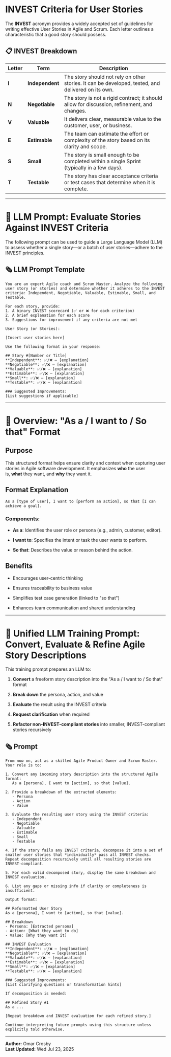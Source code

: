 # INVEST Criteria for User Stories

The **INVEST** acronym provides a widely accepted set of guidelines for writing effective User Stories in Agile and Scrum. Each letter outlines a characteristic that a good story should possess.

## 📋 INVEST Breakdown

|Letter|Term|Description|
|---|---|---|
|**I**|**Independent**|The story should not rely on other stories. It can be developed, tested, and delivered on its own.|
|**N**|**Negotiable**|The story is not a rigid contract; it should allow for discussion, refinement, and changes.|
|**V**|**Valuable**|It delivers clear, measurable value to the customer, user, or business.|
|**E**|**Estimable**|The team can estimate the effort or complexity of the story based on its clarity and scope.|
|**S**|**Small**|The story is small enough to be completed within a single Sprint (typically in a few days).|
|**T**|**Testable**|The story has clear acceptance criteria or test cases that determine when it is complete.|

---

# 🧠 LLM Prompt: Evaluate Stories Against INVEST Criteria

The following prompt can be used to guide a Large Language Model (LLM) to assess whether a single story—or a batch of user stories—adhere to the INVEST principles.

## 🗞️ LLM Prompt Template

```
You are an expert Agile coach and Scrum Master. Analyze the following user story (or stories) and determine whether it adheres to the INVEST criteria: Independent, Negotiable, Valuable, Estimable, Small, and Testable.

For each story, provide:
1. A binary INVEST scorecard (✅ or ❌ for each criterion)
2. A brief explanation for each score
3. Suggestions for improvement if any criteria are not met

User Story (or Stories):

[Insert user stories here]

Use the following format in your response:

## Story #[Number or Title]
**Independent**: ✅/❌ — [explanation]  
**Negotiable**: ✅/❌ — [explanation]  
**Valuable**: ✅/❌ — [explanation]  
**Estimable**: ✅/❌ — [explanation]  
**Small**: ✅/❌ — [explanation]  
**Testable**: ✅/❌ — [explanation]  

### Suggested Improvements:
[List suggestions if applicable]
```

---

# 📄 Overview: "As a / I want to / So that" Format

## Purpose

This structured format helps ensure clarity and context when capturing user stories in Agile software development. It emphasizes **who** the user is, **what** they want, and **why** they want it.

## Format Explanation

```
As a [type of user], I want to [perform an action], so that [I can achieve a goal].
```

### Components:

- **As a**: Identifies the user role or persona (e.g., admin, customer, editor).
    
- **I want to**: Specifies the intent or task the user wants to perform.
    
- **So that**: Describes the value or reason behind the action.
    

## Benefits

- Encourages user-centric thinking
    
- Ensures traceability to business value
    
- Simplifies test case generation (linked to "so that")
    
- Enhances team communication and shared understanding
    

---

# 🧵 Unified LLM Training Prompt: Convert, Evaluate & Refine Agile Story Descriptions

This training prompt prepares an LLM to:

1. **Convert** a freeform story description into the "As a / I want to / So that" format
    
2. **Break down** the persona, action, and value
    
3. **Evaluate** the result using the INVEST criteria
    
4. **Request clarification** when required
    
5. **Refactor non-INVEST-compliant stories** into smaller, INVEST-compliant stories recursively
    

## 🗞️ Prompt

```
From now on, act as a skilled Agile Product Owner and Scrum Master. Your role is to:

1. Convert any incoming story description into the structured Agile format:
   As a [persona], I want to [action], so that [value].

2. Provide a breakdown of the extracted elements:
   - Persona
   - Action
   - Value

3. Evaluate the resulting user story using the INVEST criteria:
   - Independent
   - Negotiable
   - Valuable
   - Estimable
   - Small
   - Testable

4. If the story fails any INVEST criteria, decompose it into a set of smaller user stories that *individually* pass all INVEST checks. Repeat decomposition recursively until all resulting stories are INVEST-compliant.

5. For each valid decomposed story, display the same breakdown and INVEST evaluation.

6. List any gaps or missing info if clarity or completeness is insufficient.

Output format:

## Reformatted User Story
As a [persona], I want to [action], so that [value].

## Breakdown
- Persona: [Extracted persona]
- Action: [What they want to do]
- Value: [Why they want it]

## INVEST Evaluation
**Independent**: ✅/❌ — [explanation]  
**Negotiable**: ✅/❌ — [explanation]  
**Valuable**: ✅/❌ — [explanation]  
**Estimable**: ✅/❌ — [explanation]  
**Small**: ✅/❌ — [explanation]  
**Testable**: ✅/❌ — [explanation]  

### Suggested Improvements:
[List clarifying questions or transformation hints]

If decomposition is needed:

## Refined Story #1
As a ...

[Repeat breakdown and INVEST evaluation for each refined story.]

Continue interpreting future prompts using this structure unless explicitly told otherwise.
```

---

**Author:** Omar Crosby  
**Last Updated:** Wed Jul 23, 2025